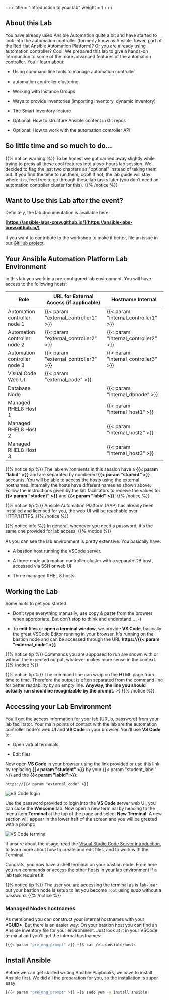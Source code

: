 +++
title = "Introduction to your lab"
weight = 1
+++

## About this Lab

You have already used Ansible Automation quite a bit and have started to look into the automation controller (formerly know as Ansible Tower, part of the Red Hat Ansible Automation Platform)?
Or you are already using automation controller? Cool.
We prepared this lab to give a hands-on introduction to some of the more advanced features of the automation controller. You’ll learn about:

- Using command line tools to manage automation controller

- automation controller clustering

- Working with Instance Groups

- Ways to provide inventories (importing inventory, dynamic inventory)

- The Smart Inventory feature

- Optional: How to structure Ansible content in Git repos

- Optional: How to work with the automation controller API

## So little time and so much to do…

{{% notice warning %}}
To be honest we got carried away slightly while trying to press all these cool features into a two-hours lab session. We decided to flag the last two chapters as "optional" instead of taking them out. If you find the time to run them, cool\! If not, the lab guide will stay where it is, feel free to go through these lab tasks later (you don’t  need an automation controller cluster for this).
{{% /notice %}}

## Want to Use this Lab after the event?

Definitely, the lab documentation is available here:

**[https://ansible-labs-crew.github.io/](https://ansible-labs-crew.github.io/)**

If you want to contribute to the workshop to make it better, file an issue in our [GitHub project](https://github.com/ansible-labs-crew/ansible-labs-summit2021).

## Your Ansible Automation Platform Lab Environment

In this lab you work in a pre-configured lab environment. You will have
access to the following hosts:

| Role                         | URL for External Access (if applicable)  | Hostname Internal                    |
| ---------------------------- | ---------------------------------------- | ------------------------------------ |
| Automation controller node 1 | {{< param "external_controller1" >}}     | {{< param "internal_controller1" >}} |
| Automation controller node 2 | {{< param "external_controller2" >}}     | {{< param "internal_controller2" >}} |
| Automation controller node 3 | {{< param "external_controller3" >}}     | {{< param "internal_controller3" >}} |
| Visual Code Web UI           | {{< param "external_code" >}}            |                                      |
| Database Node                |                                          | {{< param "internal_dbnode" >}}      |
| Managed RHEL8 Host 1         |                                          | {{< param "internal_host1" >}}       |
| Managed RHEL8 Host 2         |                                          | {{< param "internal_host2" >}}       |
| Managed RHEL8 Host 3         |                                          | {{< param "internal_host3" >}}       |

{{% notice tip %}}
The lab environments in this session have a **{{< param "labid" >}}** and are separated by numbered **{{< param "student" >}}** accounts. You will be able to access the hosts using the external hostnames. Internally the hosts have different names as shown above. Follow the instructions given by the lab facilitators to receive the values for **{{< param "student" >}}** and **{{< param "labid" >}}**!
{{% /notice %}}

{{% notice tip %}}
Ansible Automation Platform (AAP) has already been installed and licensed for you, the web UI will be reachable over HTTP/HTTPS.
{{% /notice %}}

{{% notice info %}}
In general, whenever you need a password, it's the same one provided for lab access.
{{% /notice %}}

As you can see the lab environment is pretty extensive. You basically have:

- A bastion host running the VSCode server.

- A three-node automation controller cluster with a separate DB host, accessed via SSH or web UI

- Three managed RHEL 8 hosts

## Working the Lab

Some hints to get you started:

- Don’t type everything manually, use copy & paste from the browser when appropriate. But don’t stop to think and understand… ;-)

- To **edit files** or **open a terminal window**, we provide **VS Code**, basically the great VSCode Editor running in your browser. It's running on the bastion node and can be accessed through the URL **https://{{< param "external_code" >}}**

{{% notice tip %}}
Commands you are supposed to run are shown with or without the expected output, whatever makes more sense in the context.
{{% /notice %}}

{{% notice tip %}}
The command line can wrap on the HTML page from time to time. Therefore the output is often separated from the command line for better readability by an empty line. **Anyway, the line you should actually run should be recognizable by the prompt.** :-)
{{% /notice %}}

## Accessing your Lab Environment

You'll get the access information for your lab (URL's, password) from your lab facilitator. Your main points of contact with the lab are the automation controller node's web UI and **VS Code** in your browser. You'll use **VS Code** to:

- Open virtual terminals

- Edit files

Now open **VS Code** in your browser using the link provided or use this link by replacing **{{< param "student" >}}** by your {{< param "student_label" >}} and the **{{< param "labid" >}}**:

`https://{{< param "external_code" >}}`

![VS Code login](../../images/vscode-pwd.png)

Use the password provided to login into the **VS Code** server web UI, you can close the **Welcome** tab. Now open a new terminal by heading to the menu item **Terminal** at the top of the page and select **New Terminal**. A new section will appear in the lower half of the screen and you will be greeted with a prompt:

![VS Code terminal](../../images/vscode-terminal.png)

If unsure about the usage, read the [Visual Studio Code Server introduction](../../vscode-intro/), to learn more about how to create and edit files, and to work with the Terminal.

Congrats, you now have a shell terminal on your bastion node. From here you run commands or access the other hosts in your lab environment if a lab task requires it.

{{% notice tip %}}
The user you are accessing the terminal as is `lab-user`, but your bastion node is setup to let you become `root` using _sudo_ without a password.
{{% /notice %}}

### Managed Nodes hostnames

As mentioned you can construct your internal hostnames with your **\<GUID>**. But there is an easier way: On your bastion host you can find an Ansible inventory file for your environment. Just look at it in your VSCode terminal and you'll get the internal hostnames:

```bash
[{{< param "pre_mng_prompt" >}} ~]$ cat /etc/ansible/hosts
```

## Install Ansible

Before we can get started writing Ansible Playbooks, we have to install Ansible first. We did all the preparation for you, so the installation is super easy:

```bash
[{{< param "pre_mng_prompt" >}} ~]$ sudo yum -y install ansible
```
